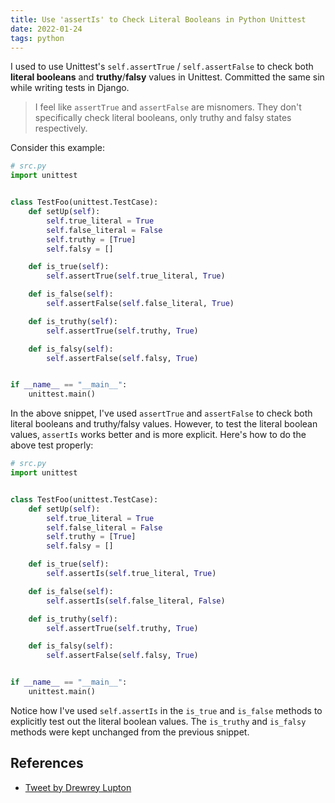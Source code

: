 ```yaml
---
title: Use 'assertIs' to Check Literal Booleans in Python Unittest
date: 2022-01-24
tags: python
---
```


I used to use Unittest's `self.assertTrue` / `self.assertFalse` to check both **literal booleans** and **truthy**/**falsy** values in Unittest. Committed the same sin while writing tests in Django.

> I feel like `assertTrue` and `assertFalse` are misnomers. They don't specifically check literal booleans, only truthy and falsy states respectively.

Consider this example:


```python
# src.py
import unittest


class TestFoo(unittest.TestCase):
    def setUp(self):
        self.true_literal = True
        self.false_literal = False
        self.truthy = [True]
        self.falsy = []

    def is_true(self):
        self.assertTrue(self.true_literal, True)

    def is_false(self):
        self.assertFalse(self.false_literal, True)

    def is_truthy(self):
        self.assertTrue(self.truthy, True)

    def is_falsy(self):
        self.assertFalse(self.falsy, True)


if __name__ == "__main__":
    unittest.main()
```

In the above snippet, I've used `assertTrue` and `assertFalse` to check both literal booleans and truthy/falsy values. However, to test the literal boolean values, `assertIs` works better and is more explicit. Here's how to do the above test properly:

```python
# src.py
import unittest


class TestFoo(unittest.TestCase):
    def setUp(self):
        self.true_literal = True
        self.false_literal = False
        self.truthy = [True]
        self.falsy = []

    def is_true(self):
        self.assertIs(self.true_literal, True)

    def is_false(self):
        self.assertIs(self.false_literal, False)

    def is_truthy(self):
        self.assertTrue(self.truthy, True)

    def is_falsy(self):
        self.assertFalse(self.falsy, True)


if __name__ == "__main__":
    unittest.main()
```

Notice how I've used `self.assertIs` in the `is_true` and `is_false` methods to explicitly test out the literal boolean values. The `is_truthy` and `is_falsy` methods were kept unchanged from the previous snippet.

## References

* [Tweet by Drewrey Lupton](https://twitter.com/chieftanbonobo/status/741689567590395905)
